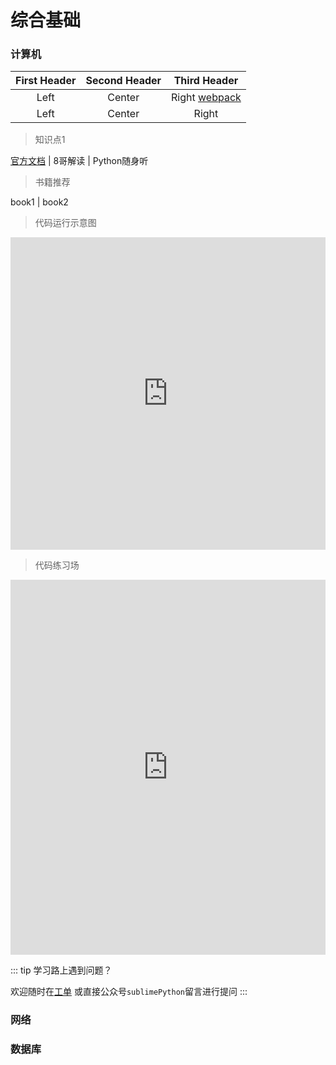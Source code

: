 # 综合基础

### 计算机

First Header | Second Header | Third Header
:-----------: | :-----------: | :-----------:
Left         | Center        | Right [webpack](http://webpack.js.org/)
Left         | Center        | Right

> 知识点1

[官方文档]() | 8哥解读 | Python随身听

> 书籍推荐

book1 | book2

> 代码运行示意图

<iframe width="100%" height="500" frameborder="0" src="http://pythontutor.com/iframe-embed.html#code=print%28'hello%20de8ug!'%29&codeDivHeight=400&codeDivWidth=350&cumulative=false&curInstr=0&heapPrimitives=nevernest&origin=opt-frontend.js&py=3&rawInputLstJSON=%5B%5D&textReferences=false"> </iframe>

> 代码练习场

<iframe src="https://trinket.io/embed/python/dea20dcf7f" width="100%" height="600" frameborder="0" marginwidth="0" marginheight="0" allowfullscreen></iframe>

::: tip 学习路上遇到问题？

欢迎随时在[工单](https://github.com/de8ug/spt/issues)
或直接公众号`sublimePython`留言进行提问
:::

### 网络

### 数据库
